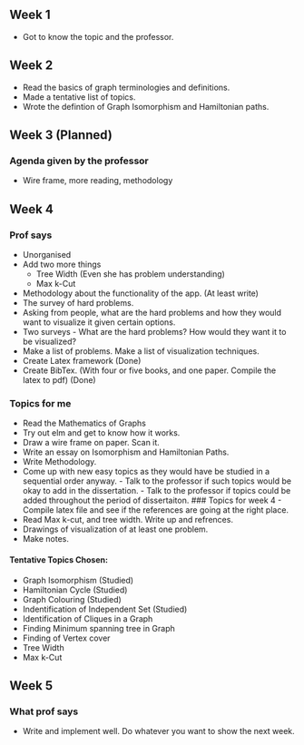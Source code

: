 ## Week 1
- Got to know the topic and the professor.

## Week 2
- Read the basics of graph terminologies and definitions.
- Made a tentative list of topics.
- Wrote the defintion of Graph Isomorphism and Hamiltonian paths. 

## Week 3 (Planned)
### Agenda given by the professor
- Wire frame, more reading, methodology

## Week 4
### Prof says
- Unorganised
- Add two more things
	- Tree Width (Even she has problem understanding)
	- Max k-Cut
- Methodology about the functionality of the app. (At least write)
- The survey of hard problems.
- Asking from people, what are the hard problems and how they would want to visualize it given certain options.
- Two surveys - What are the hard problems? How would they want it to be visualized?
- Make a list of problems. Make a list of visualization techniques.
- Create Latex framework (Done)
- Create BibTex. (With four or five books, and one paper. Compile the latex to pdf) (Done)





### Topics for me
- Read the Mathematics of Graphs
- Try out elm and get to know how it works.
- Draw a wire frame on paper. Scan it.
- Write an essay on Isomorphism and Hamiltonian Paths.
- Write Methodology.
- Come up with new easy topics as they would have be studied in a sequential order anyway.  - Talk to the professor if such topics would be okay to add in the dissertation.  - Talk to the professor if topics could be added throughout the period of dissertaiton.  ### Topics for week 4 - Compile latex file and see if the references are going at the right place.
- Read Max k-cut, and tree width. Write up and refrences.
- Drawings of visualization of at least one problem.
- Make notes.

#### Tentative Topics Chosen:
- Graph Isomorphism								(Studied)  
- Hamiltonian Cycle								(Studied)
- Graph Colouring								(Studied)
- Indentification of Independent Set			(Studied)       
- Identification of Cliques in a Graph
- Finding Minimum spanning tree in Graph
- Finding of Vertex cover
- Tree Width
- Max k-Cut

## Week 5
### What prof says
- Write and implement well. Do whatever you want to show the next week.
